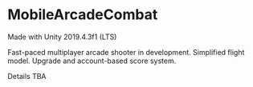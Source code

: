# MobileArcadeCombat

Made with Unity 2019.4.3f1 (LTS)

Fast-paced multiplayer arcade shooter in development. Simplified flight model. Upgrade and account-based score system.

Details TBA
